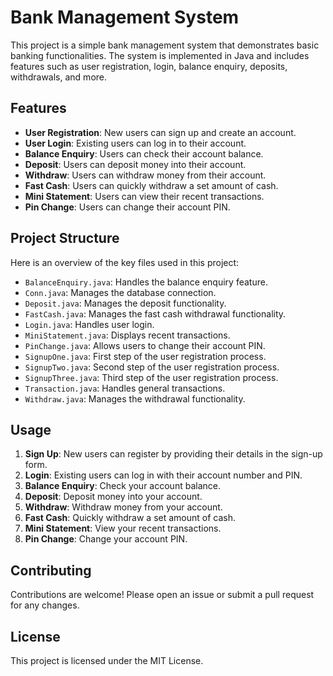 # Bank Management System

This project is a simple bank management system that demonstrates basic banking functionalities. The system is implemented in Java and includes features such as user registration, login, balance enquiry, deposits, withdrawals, and more.

## Features

- **User Registration**: New users can sign up and create an account.
- **User Login**: Existing users can log in to their account.
- **Balance Enquiry**: Users can check their account balance.
- **Deposit**: Users can deposit money into their account.
- **Withdraw**: Users can withdraw money from their account.
- **Fast Cash**: Users can quickly withdraw a set amount of cash.
- **Mini Statement**: Users can view their recent transactions.
- **Pin Change**: Users can change their account PIN.

## Project Structure

Here is an overview of the key files used in this project:

- `BalanceEnquiry.java`: Handles the balance enquiry feature.
- `Conn.java`: Manages the database connection.
- `Deposit.java`: Manages the deposit functionality.
- `FastCash.java`: Manages the fast cash withdrawal functionality.
- `Login.java`: Handles user login.
- `MiniStatement.java`: Displays recent transactions.
- `PinChange.java`: Allows users to change their account PIN.
- `SignupOne.java`: First step of the user registration process.
- `SignupTwo.java`: Second step of the user registration process.
- `SignupThree.java`: Third step of the user registration process.
- `Transaction.java`: Handles general transactions.
- `Withdraw.java`: Manages the withdrawal functionality.


## Usage

1. **Sign Up**: New users can register by providing their details in the sign-up form.
2. **Login**: Existing users can log in with their account number and PIN.
3. **Balance Enquiry**: Check your account balance.
4. **Deposit**: Deposit money into your account.
5. **Withdraw**: Withdraw money from your account.
6. **Fast Cash**: Quickly withdraw a set amount of cash.
7. **Mini Statement**: View your recent transactions.
8. **Pin Change**: Change your account PIN.

## Contributing

Contributions are welcome! Please open an issue or submit a pull request for any changes.

## License

This project is licensed under the MIT License.
